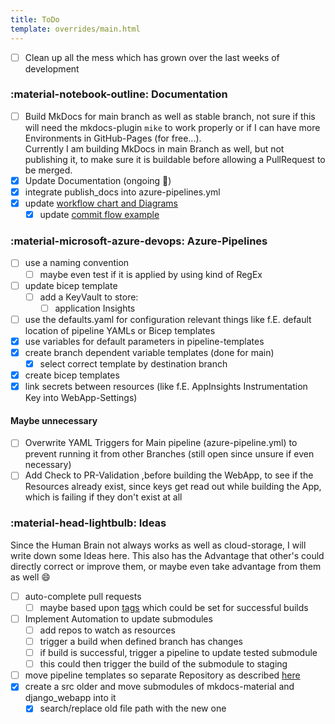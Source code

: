 ```yaml
---
title: ToDo
template: overrides/main.html
---
```


- [ ] Clean up all the mess which has grown over the last weeks of development

### :material-notebook-outline: Documentation

- [ ] Build MkDocs for main branch as well as stable branch, not sure if this will need the mkdocs-plugin `mike` to work properly or if I can have more Environments in GitHub-Pages (for free...).<br>Currently I am building MkDocs in main Branch as well, but not publishing it, to make sure it is buildable before allowing a PullRequest to be merged.
- [x] Update Documentation (ongoing :see_no_evil:)
- [x] integrate publish_docs into azure-pipelines.yml
- [x] update [workflow chart and Diagrams](workflow/1-repository.md)
    - [x] update [commit flow example](workflow/1-repository.md#commit-flow-example)

### :material-microsoft-azure-devops: Azure-Pipelines

- [ ] use a naming convention
    - [ ] maybe even test if it is applied by using kind of RegEx
- [ ] update bicep template
    - [ ] add a KeyVault to store:
        - [ ] application Insights
- [ ] use the defaults.yaml for configuration relevant things like f.E. default location of pipeline YAMLs or Bicep templates
- [x] use variables for default parameters in pipeline-templates
- [x] create branch dependent variable templates (done for main)
    - [x] select correct template by destination branch
- [x] create bicep templates
- [x] link secrets between resources (like f.E. AppInsights Instrumentation Key into WebApp-Settings)

#### Maybe unnecessary

- [ ] Overwrite YAML Triggers for Main pipeline (azure-pipeline.yml) to prevent running it from other Branches (still open since unsure if even necessary)
- [ ] Add Check to PR-Validation ,before building the WebApp, to see if the Resources already exist, since keys get read out while building the App, which is failing if they don't exist at all

### :material-head-lightbulb: Ideas

Since the Human Brain not always works as well as cloud-storage, I will write down some Ideas here. This also has the Advantage that other's could directly correct or improve them, or maybe even take advantage from them as well :smile:

- [ ] auto-complete pull requests
    - [ ] maybe based upon [tags](https://docs.microsoft.com/en-us/azure/devops/pipelines/repos/github?view=azure-devops&tabs=yaml#label-sources) which could be set for successful builds
- [ ] Implement Automation to update submodules
    - [ ] add repos to watch as resources
    - [ ] trigger a build when defined branch has changes
    - [ ] if build is successful, trigger a pipeline to update tested submodule
    - [ ] this could then trigger the build of the submodule to staging
- [ ] move pipeline templates so separate Repository as described [here](https://docs.microsoft.com/en-us/azure/devops/pipelines/process/templates?view=azure-devops#use-other-repositories)
- [x] create a src older and move submodules of mkdocs-material and django_webapp into it
    - [x] search/replace old file path with the new one
